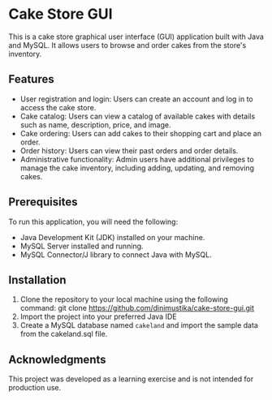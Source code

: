 # Cake Store GUI

This is a cake store graphical user interface (GUI) application built with Java and MySQL. It allows users to browse and order cakes from the store's inventory.

## Features

- User registration and login: Users can create an account and log in to access the cake store.
- Cake catalog: Users can view a catalog of available cakes with details such as name, description, price, and image.
- Cake ordering: Users can add cakes to their shopping cart and place an order.
- Order history: Users can view their past orders and order details.
- Administrative functionality: Admin users have additional privileges to manage the cake inventory, including adding, updating, and removing cakes.

## Prerequisites

To run this application, you will need the following:

- Java Development Kit (JDK) installed on your machine.
- MySQL Server installed and running.
- MySQL Connector/J library to connect Java with MySQL.

## Installation

1. Clone the repository to your local machine using the following command: git clone https://github.com/dinimustika/cake-store-gui.git
2. Import the project into your preferred Java IDE
3. Create a MySQL database named `cakeland` and import the sample data from the cakeland.sql file.

## Acknowledgments
This project was developed as a learning exercise and is not intended for production use.
